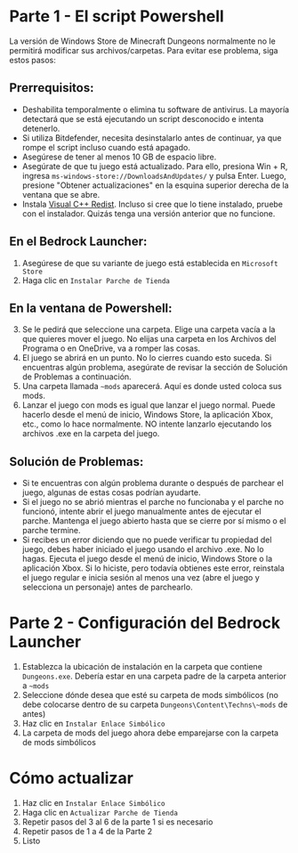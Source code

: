 ﻿# Parte 1 - El script Powershell
La versión de Windows Store de Minecraft Dungeons normalmente no le permitirá modificar sus archivos/carpetas. Para evitar ese problema, siga estos pasos:

## Prerrequisitos:
- Deshabilita temporalmente o elimina tu software de antivirus. La mayoría detectará que se está ejecutando un script desconocido e intenta detenerlo.
- Si utiliza Bitdefender, necesita desinstalarlo antes de continuar, ya que rompe el script incluso cuando está apagado.
- Asegúrese de tener al menos 10 GB de espacio libre.
- Asegúrate de que tu juego está actualizado. Para ello, presiona Win + R, ingresa `ms-windows-store://DownloadsAndUpdates/` y pulsa Enter. Luego, presione "Obtener actualizaciones" en la esquina superior derecha de la ventana que se abre.
- Instala [Visual C++ Redist](https://aka.ms/vs/16/release/vc_redist.x64.exe). Incluso si cree que lo tiene instalado, pruebe con el instalador. Quizás tenga una versión anterior que no funcione.

## En el Bedrock Launcher:
1. Asegúrese de que su variante de juego está establecida en `Microsoft Store`
3. Haga clic en `Instalar Parche de Tienda`

## En la ventana de Powershell:

3. Se le pedirá que seleccione una carpeta. Elige una carpeta vacía a la que quieres mover el juego. No elijas una carpeta en los Archivos del Programa o en OneDrive, va a romper las cosas.
4. El juego se abrirá en un punto. No lo cierres cuando esto suceda. Si encuentras algún problema, asegúrate de revisar la sección de Solución de Problemas a continuación.
5. Una carpeta llamada `~mods` aparecerá. Aquí es donde usted coloca sus mods.
7. Lanzar el juego con mods es igual que lanzar el juego normal. Puede hacerlo desde el menú de inicio, Windows Store, la aplicación Xbox, etc., como lo hace normalmente. NO intente lanzarlo ejecutando los archivos .exe en la carpeta del juego.

## Solución de Problemas:
- Si te encuentras con algún problema durante o después de parchear el juego, algunas de estas cosas podrían ayudarte.
- Si el juego no se abrió mientras el parche no funcionaba y el parche no funcionó, intente abrir el juego manualmente antes de ejecutar el parche. Mantenga el juego abierto hasta que se cierre por sí mismo o el parche termine.
- Si recibes un error diciendo que no puede verificar tu propiedad del juego, debes haber iniciado el juego usando el archivo .exe. No lo hagas. Ejecuta el juego desde el menú de inicio, Windows Store o la aplicación Xbox. Si lo hiciste, pero todavía obtienes este error, reinstala el juego regular e inicia sesión al menos una vez (abre el juego y selecciona un personaje) antes de parchearlo.

# Parte 2 - Configuración del Bedrock Launcher
1. Establezca la ubicación de instalación en la carpeta que contiene `Dungeons.exe`. Debería estar en una carpeta padre de la carpeta anterior a `~mods`
2. Seleccione dónde desea que esté su carpeta de mods simbólicos (no debe colocarse dentro de su carpeta `Dungeons\Content\Techns\~mods` de antes)
3. Haz clic en `Instalar Enlace Simbólico`
4. La carpeta de mods del juego ahora debe emparejarse con la carpeta de mods simbólicos

# Cómo actualizar
1. Haz clic en `Instalar Enlace Simbólico`
2. Haga clic en `Actualizar Parche de Tienda`
3. Repetir pasos del 3 al 6 de la parte 1 si es necesario
4. Repetir pasos de 1 a 4 de la Parte 2
5. Listo



